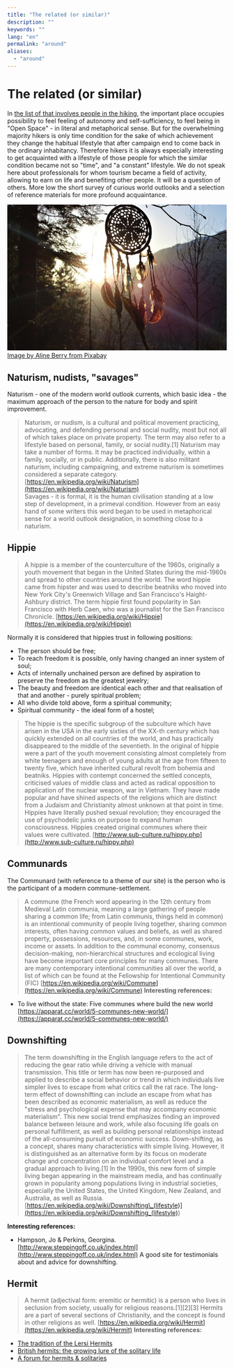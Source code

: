 ```yaml
---
title: "The related (or similar)"
description: ""
keywords: ""
lang: "en"
permalink: "around"
aliases:
  - "around"
---
```



# The related (or similar)

In [the list of that involves people in the hiking](hiking), the important place occupies possibility to feel feeling of autonomy and self-sufficiency, to feel being in "Open Space" - in literal and metaphorical sense. But for the overwhelming majority hikers is only time condition for the sake of which achievement they change the habitual lifestyle that after campaign end to come back in the ordinary inhabitancy. Therefore hikers it is always especially interesting to get acquainted with a lifestyle of those people for which the similar condition became not so "time", and "a constant" lifestyle. We do not speak here about professionals for whom tourism became a field of activity, allowing to earn on life and benefiting other people. It will be a question of others. More low the short survey of curious world outlooks and a selection of reference materials for more profound acquaintance.

[![](../images/pixabay/dream-catcher-3299832_640.jpg)](../images/pixabay/dream-catcher-3299832_1280.jpg) [Image by Aline Berry from Pixabay](https://pixabay.com/photos/dream-catcher-feather-sunset-forest-3299832/)

## Naturism, nudists, "savages"

Naturism - one of the modern world outlook currents, which basic idea - the maximum approach of the person to the nature for body and spirit improvement.

> Naturism, or nudism, is a cultural and political movement practicing, advocating, and defending personal and social nudity, most but not all of which takes place on private property. The term may also refer to a lifestyle based on personal, family, or social nudity.\[1\] Naturism may take a number of forms. It may be practiced individually, within a family, socially, or in public. Additionally, there is also militant naturism, including campaigning, and extreme naturism is sometimes considered a separate category.
> [https://en.wikipedia.org/wiki/Naturism](https://en.wikipedia.org/wiki/Naturism)  
> Savages - it is formal, it is the human civilisation standing at a low step of development, in a primeval condition. However from an easy hand of some writers this word began to be used in metaphorical sense for a world outlook designation, in something close to a naturism.

## Hippie

> A hippie is a member of the counterculture of the 1960s, originally a youth movement that began in the United States during the mid-1960s and spread to other countries around the world. The word hippie came from hipster and was used to describe beatniks who moved into New York City's Greenwich Village and San Francisco's Haight-Ashbury district. The term hippie first found popularity in San Francisco with Herb Caen, who was a journalist for the San Francisco Chronicle.
> [https://en.wikipedia.org/wiki/Hippie](https://en.wikipedia.org/wiki/Hippie)

Normally it is considered that hippies trust in following positions:

* The person should be free;
* To reach freedom it is possible, only having changed an inner system of soul;
* Acts of internally unchained person are defined by aspiration to preserve the freedom as the greatest jewelry;
* The beauty and freedom are identical each other and that realisation of that and another - purely spiritual problem;
* All who divide told above, form a spiritual community;
* Spiritual community - the ideal form of a hostel;

> The hippie is the specific subgroup of the subculture which have arisen in the USA in the early sixties of the XX-th century which has quickly extended on all countries of the world, and has practically disappeared to the middle of the seventieth. In the original of hippie were a part of the youth movement consisting almost completely from white teenagers and enough of young adults at the age from fifteen to twenty five, which have inherited cultural revolt from bohemia and beatniks. Hippies with contempt concerned the settled concepts, criticised values of middle class and acted as radical opposition to application of the nuclear weapon, war in Vietnam. They have made popular and have shined aspects of the religions which are distinct from a Judaism and Christianity almost unknown at that point in time. Hippies have literally pushed sexual revolution; they encouraged the use of psychodelic junks on purpose to expand human consciousness. Hippies created original communes where their values were cultivated.
> [http://www.sub-culture.ru/hippy.php](http://www.sub-culture.ru/hippy.php)

## Communards

The Communard (with reference to a theme of our site) is the person who is the participant of a modern commune-settlement.

> A commune (the French word appearing in the 12th century from Medieval Latin communia, meaning a large gathering of people sharing a common life; from Latin communis, things held in common) is an intentional community of people living together, sharing common interests, often having common values and beliefs, as well as shared property, possessions, resources, and, in some communes, work, income or assets. In addition to the communal economy, consensus decision-making, non-hierarchical structures and ecological living have become important core principles for many communes. There are many contemporary intentional communities all over the world, a list of which can be found at the Fellowship for Intentional Community (FIC)
> [https://en.wikipedia.org/wiki/Commune](https://en.wikipedia.org/wiki/Commune) **Interesting references:**

* To live without the state: Five communes where build the new world [https://apparat.cc/world/5-communes-new-world/](https://apparat.cc/world/5-communes-new-world/)

## Downshifting

> The term downshifting in the English language refers to the act of reducing the gear ratio while driving a vehicle with manual transmission. This title or term has now been re-purposed and applied to describe a social behavior or trend in which individuals live simpler lives to escape from what critics call the rat race. The long-term effect of downshifting can include an escape from what has been described as economic materialism, as well as reduce the "stress and psychological expense that may accompany economic materialism". This new social trend emphasizes finding an improved balance between leisure and work, while also focusing life goals on personal fulfillment, as well as building personal relationships instead of the all-consuming pursuit of economic success. Down-shifting, as a concept, shares many characteristics with simple living. However, it is distinguished as an alternative form by its focus on moderate change and concentration on an individual comfort level and a gradual approach to living.\[1\] In the 1990s, this new form of simple living began appearing in the mainstream media, and has continually grown in popularity among populations living in industrial societies, especially the United States, the United Kingdom, New Zealand, and Australia, as well as Russia.
> [https://en.wikipedia.org/wiki/Downshifting\_(lifestyle)](<https://en.wikipedia.org/wiki/Downshifting_(lifestyle)>)

**Interesting references:**

* Hampson, Jo \& Perkins, Georgina. [http://www.steppingoff.co.uk/index.html](http://www.steppingoff.co.uk/index.html) A good site for testimonials about and advice for downshifting.

## Hermit

> A hermit (adjectival form: eremitic or hermitic) is a person who lives in seclusion from society, usually for religious reasons.\[1\]\[2\]\[3\] Hermits are a part of several sections of Christianity, and the concept is found in other religions as well.
> [https://en.wikipedia.org/wiki/Hermit](https://en.wikipedia.org/wiki/Hermit) **Interesting references:**

* [The tradition of the Lersi Hermits](http://magiedubouddha.com/p_thai-lersi1-intl.php)
* [British hermits: the growing lure of the solitary life](https://www.independent.co.uk/news/uk/this-britain/british-hermits-the-growing-lure-of-the-solitary-life-859656.html)
* [A forum for hermits \& solitaries](http://www.hermitary.com/slate/)
